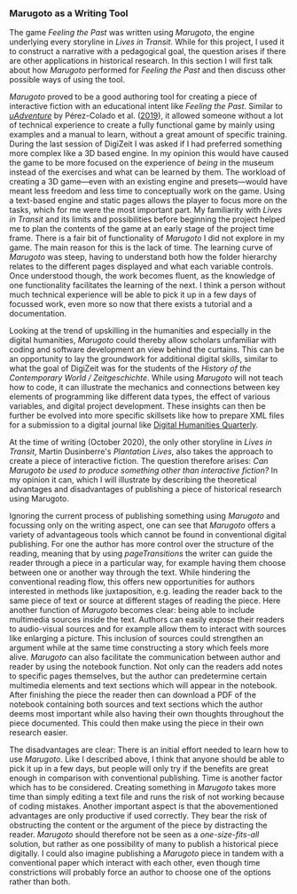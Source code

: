 ### Marugoto as a Writing Tool

The game *Feeling the Past* was written using *Marugoto*, the engine underlying every storyline in *Lives in Transit*. While for this project, I used it to construct a narrative with a pedagogical goal, the question arises if there are other applications in historical research. In this section I will first talk about how *Marugoto* performed for *Feeling the Past* and then discuss other possible ways of using the tool. 

*Marugoto* proved to be a good authoring tool for creating a piece of interactive fiction with an educational intent like *Feeling the Past*. Similar to [*uAdventure*](https://www.e-ucm.es/uadventure/) by Pérez-Colado et al. ([2019](bibliography.md#perez-colado-et-al-2019)), it allowed someone without a lot of technical experience to create a fully functional game by mainly using examples and a manual to learn, without a great amount of specific training. During the last session of DigiZeit I was asked if I had preferred something more complex like a 3D based engine. In my opinion this would have caused the game to be more focused on the experience of *being* in the museum instead of the exercises and what can be learned by them. The workload of creating a 3D game—even with an existing engine and presets—would have meant less freedom and less time to conceptually work on the game. Using a text-based engine and static pages allows the player to focus more on the tasks, which for me were the most important part. My familiarity with *Lives in Transit* and its limits and possibilities before beginning the project helped me to plan the contents of the game at an early stage of the project time frame. There is a fair bit of functionality of *Marugoto* I did not explore in my game. The main reason for this is the lack of time. The learning curve of *Marugoto* was steep, having to understand both how the folder hierarchy relates to the different pages displayed and what each variable controls. Once understood though, the work becomes fluent, as the knowledge of one functionality facilitates the learning of the next. I think a person without much technical experience will be able to pick it up in a few days of focussed work, even more so now that there exists a tutorial and a documentation. 

Looking at the trend of upskilling in the humanities and especially in the digital humanities, *Marugoto* could thereby allow scholars unfamiliar with coding and software development an view behind the curtains. This can be an opportunity to lay the groundwork for additional digital skills, similar to what the goal of DigiZeit was for the students of the *History of the Contemporary World / Zeitgeschichte*. While using *Marugoto* will not teach how to code, it can illustrate the mechanics and connections between key elements of programming like different data types, the effect of various variables, and digital project development. These insights can then be further be evolved into more specific skillsets like how to prepare XML files for a submission to a digital journal like [Digital Humanities Quarterly](http://digitalhumanities.org/dhq/submissions/index.html). 

At the time of writing (October 2020), the only other storyline in *Lives in Transit*, Martin Dusinberre's *Plantation Lives*, also takes the approach to create a piece of interactive fiction. The question therefore arises: *Can Marugoto be used to produce something other than interactive fiction?* In my opinion it can, which I will illustrate by describing the theoretical advantages and disadvantages of publishing a piece of historical research using Marugoto.

Ignoring the current process of publishing something using *Marugoto* and focussing only on the writing aspect, one can see that *Marugoto* offers a variety of advantageous tools which cannot be found in conventional digital publishing. For one the author has more control over the structure of the reading, meaning that by using *pageTransitions* the writer can guide the reader through a piece in a particular way, for example having them choose between one or another way through the text. While hindering the conventional reading flow, this offers new opportunities for authors interested in methods like juxtaposition, e.g. leading the reader back to the same piece of text or source at different stages of reading the piece. Here another function of *Marugoto* becomes clear: being able to include multimedia sources inside the text. Authors can easily expose their readers to audio-visual sources and for example allow them to interact with sources like enlarging a picture. This inclusion of sources could strengthen an argument while at the same time constructing a story which feels more alive. *Marugoto* can also facilitate the communication between author and reader by using the notebook function. Not only can the readers add notes to specific pages themselves, but the author can predetermine certain multimedia elements and text sections which will appear in the notebook. After finishing the piece the reader then can download a PDF of the notebook containing both sources and text sections which the author deems most important while also having their own thoughts throughout the piece documented. This could then make using the piece in their own research easier.

The disadvantages are clear: There is an initial effort needed to learn how to use *Marugoto*. Like I described above, I think that anyone should be able to pick it up in a few days, but people will only try if the benefits are great enough in comparison with conventional publishing. Time is another factor which has to be considered. Creating something in *Marugoto* takes more time than simply editing a text file and runs the risk of not working because of coding mistakes. Another important aspect is that the abovementioned advantages are only productive if used correctly. They bear the risk of obstructing the content or the argument of the piece by distracting the reader. *Marugoto* should therefore not be seen as a *one-size-fits-all* solution, but rather as one possibility of many to publish a historical piece digitally. I could also imagine publishing a *Marugoto* piece in tandem with a conventional paper which interact with each other, even though time constrictions will probably force an author to choose one of the options rather than both.
